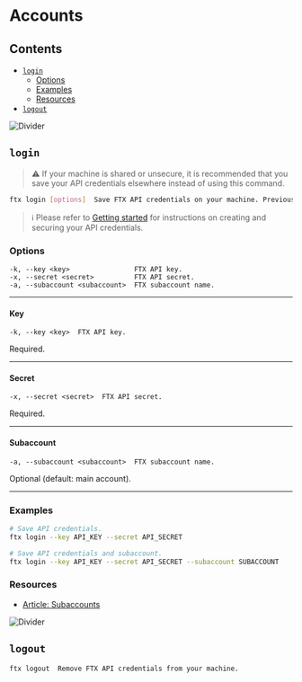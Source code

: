 # Accounts

## Contents

- [`login`](#login)
  - [Options](#options)
  - [Examples](#examples)
  - [Resources](#resources)
- [`logout`](#logout)

![Divider](../../images/divider.png)

## `login`

> ⚠️ If your machine is shared or unsecure, it is recommended that you save your API credentials elsewhere instead of using this command.

```sh
ftx login [options]  Save FTX API credentials on your machine. Previously saved credentials will be overwritten.
```

> ℹ️ Please refer to [Getting started](../../../README.md#getting-started) for instructions on creating and securing your API credentials.

### Options

```
-k, --key <key>                FTX API key.
-x, --secret <secret>          FTX API secret.
-a, --subaccount <subaccount>  FTX subaccount name.
```

---

#### Key

```
-k, --key <key>  FTX API key.
```

Required.

---

#### Secret

```
-x, --secret <secret>  FTX API secret.
```

Required.

---

#### Subaccount

```
-a, --subaccount <subaccount>  FTX subaccount name.
```

Optional (default: main account).

---

### Examples

```sh
# Save API credentials.
ftx login --key API_KEY --secret API_SECRET

# Save API credentials and subaccount.
ftx login --key API_KEY --secret API_SECRET --subaccount SUBACCOUNT
```

### Resources

- [Article: Subaccounts](https://help.ftx.com/hc/en-us/articles/360030861532-Subaccounts)

![Divider](../../images/divider.png)

## `logout`

```sh
ftx logout  Remove FTX API credentials from your machine.
```
